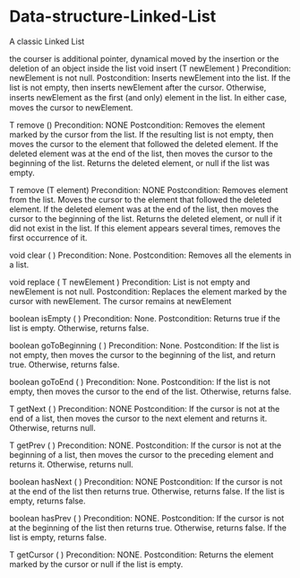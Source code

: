 # Data-structure-Linked-List
A classic Linked List

the courser is additional pointer, dynamical moved by 
the insertion or the deletion of an object inside the list 
void insert (T newElement )
Precondition:  newElement is not null.
Postcondition: Inserts newElement into the list. If the list is not empty, then inserts newElement after the cursor. Otherwise, inserts newElement as the ﬁrst (and only) element in the list. In either case, moves the cursor to newElement.

T remove ()
Precondition: NONE
Postcondition: Removes the element marked by the cursor from the list. If the resulting list is not empty, then moves the cursor to the element that followed the deleted element. If the deleted element was at the end of the list, then moves the cursor to the beginning of the list. Returns the deleted element, or null if the list was empty.

T remove (T element)
Precondition: NONE
Postcondition: Removes element from the list. Moves the cursor to the element that followed the deleted element. If the deleted element was at the end of the list, then moves the cursor to the beginning of the list. Returns the deleted element, or null if it did not exist in the list.
If this element appears several times, removes the first occurrence of it.

void clear ( )
Precondition: None.
Postcondition: Removes all the elements in a list.

void replace ( T newElement )
Precondition: List is not empty and newElement is not null. 
Postcondition: Replaces the element marked by the cursor with newElement. The cursor remains at newElement

boolean isEmpty ( )
Precondition: None.
Postcondition: Returns true if the list is empty. Otherwise, returns false.

boolean goToBeginning ( )
Precondition: None.
Postcondition: If the list is not empty, then moves the cursor to the beginning of the list, and return true. Otherwise, returns false.

boolean goToEnd ( )
Precondition: None.
Postcondition: If the list is not empty, then moves the cursor to the end of the list. Otherwise, returns false.

T getNext ( )
Precondition: NONE
Postcondition: If the cursor is not at the end of a list, then moves the cursor to the next element and returns it. Otherwise, returns null.

T getPrev ( )
Precondition: NONE.
Postcondition: If the cursor is not at the beginning of a list, then moves the cursor to the preceding element and returns it. Otherwise, returns null.

boolean hasNext ( )
Precondition: NONE
Postcondition: If the cursor is not at the end of the list then returns true. Otherwise, returns false.
If the list is empty, returns false.

boolean hasPrev ( )
Precondition: NONE.
Postcondition: If the cursor is not at the beginning of the list then returns true. Otherwise, returns false.
If the list is empty, returns false.

T getCursor ( )
Precondition: NONE.
Postcondition: Returns the element marked by the cursor or null if the list is empty.
